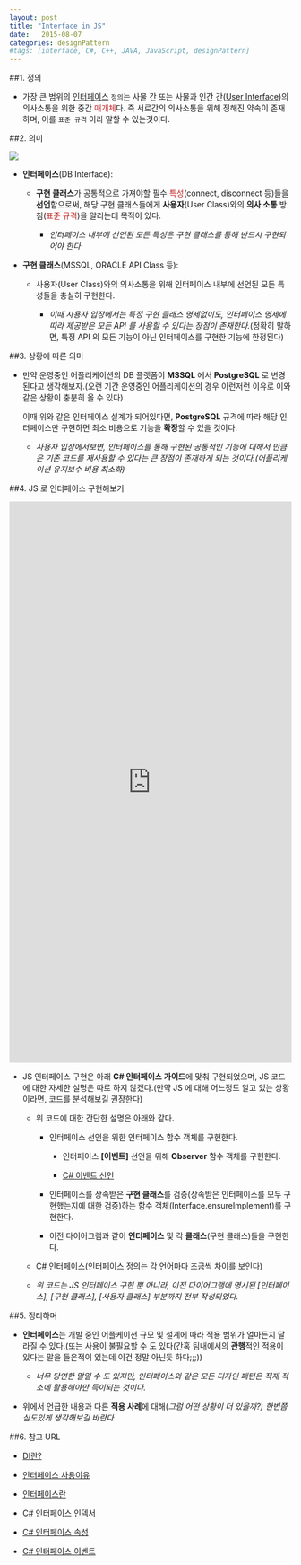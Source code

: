 ```yaml
---
layout: post
title: "Interface in JS"
date:   2015-08-07
categories: designPattern
#tags: [interface, C#, C++, JAVA, JavaScript, designPattern]
---
```


##1. 정의

- 가장 큰 범위의 [인터페이스](https://ko.wikipedia.org/wiki/%EC%9D%B8%ED%84%B0%ED%8E%98%EC%9D%B4%EC%8A%A4) `정의`는 사물 간 또는 사물과 인간 간([User Interface](https://ko.wikipedia.org/wiki/%EC%82%AC%EC%9A%A9%EC%9E%90_%EC%9D%B8%ED%84%B0%ED%8E%98%EC%9D%B4%EC%8A%A4))의 의사소통을 위한 중간 <span style="color:#c11f1f">매개체</span>다. 즉 서로간의 의사소통을 위해 정해진 약속이 존재하며, 이를 `표준 규격` 이라 말할 수 있는것이다.

##2. 의미

![](/blog/assets/images/posts/interface_diagram.png)

- **인터페이스**(DB Interface):

	- **구현 클래스**가 공통적으로 가져야할 필수 <span style="color:#c11f1f">특성</span>(connect, disconnect 등)들을 **선언**함으로써, 해당 구현 클래스들에게 **사용자**(User Class)와의 **의사 소통** 방침(<span style="color:#c11f1f">표준 규격</span>)을 알리는데 목적이 있다.

		- *인터페이스 내부에 선언된 모든 특성은 구현 클래스를 통해 반드시 구현되어야 한다*

- **구현 클래스**(MSSQL, ORACLE API Class 등):

	- 사용자(User Class)와의 의사소통을 위해 인터페이스 내부에 선언된 모든 특성들을 충실히 구현한다.

		- *이때 사용자 입장에서는 특정 구현 클래스 명세없이도, 인터페이스 명세에 따라 제공받은 모든 API 를 사용할 수 있다는 장점이 존재한다.*(정확히 말하면, 특정 API 의 모든 기능이 아닌 인터페이스를 구현한 기능에 한정된다)

##3. 상황에 따른 의미

- 만약 운영중인 어플리케이션의 DB 플랫폼이 **MSSQL** 에서 **PostgreSQL** 로 변경된다고 생각해보자.(오랜 기간 운영중인 어플리케이션의 경우 이런저런 이유로 이와 같은 상황이 충분히 올 수 있다)

	이때 위와 같은 인터페이스 설계가 되어있다면, **PostgreSQL** 규격에 따라 해당 인터페이스만 구현하면 최소 비용으로 기능을 **확장**할 수 있을 것이다.

	- *사용자 입장에서보면, 인터페이스를 통해 구현된 공통적인 기능에 대해서 만큼은 기존 코드를 재사용할 수 있다는 큰 장점이 존재하게 되는 것이다.(어플리케이션 유지보수 비용 최소화)*

##4. JS 로 인터페이스 구현해보기

<iframe width="100%" height="1000" src="http://jsfiddle.net/mohwa/jzu5r06e/3/embedded/js" allowfullscreen="allowfullscreen" frameborder="0"></iframe>

- JS 인터페이스 구현은 아래 **C# 인터페이스 가이드**에 맞춰 구현되었으며, JS 코드에 대한 자세한 설명은 따로 하지 않겠다.(만약 JS 에 대해 어느정도 알고 있는 상황이라면, 코드를 분석해보길 권장한다)

	- 위 코드에 대한 간단한 설명은 아래와 같다.

		- 인터페이스 선언을 위한 인터페이스 함수 객체를 구현한다.

			- 인터페이스 **[이벤트]** 선언을 위해 **Observer** 함수 객체를 구현한다.

			- [C# 이벤트 선언](https://msdn.microsoft.com/ko-kr/library/awbftdfh.aspx)

		- 인터페이스를 상속받은 **구현 클래스**를 검증(상속받은 인터페이스를 모두 구현했는지에 대한 검증)하는 함수 객체(Interface.ensureImplement)를 구현한다.

		- 이전 다이어그램과 같이 **인터페이스** 및 각 **클래스**(구현 클래스)들을 구현한다.

	- [C# 인터페이스](https://msdn.microsoft.com/ko-kr/library/ms173156.aspx)(인터페이스 정의는 각 언어마다 조금씩 차이를 보인다)

	- *위 코드는 JS 인터페이스 구현 뿐 아니라, 이전 다이어그램에 명시된 [인터페이스], [구현 클래스], [사용자 클래스] 부분까지 전부 작성되었다.*

##5. 정리하며

- **인터페이스**는 개발 중인 어플케이션 규모 및 설계에 따라 적용 범위가 얼마든지 달라질 수 있다.(또는 사용이 불필요할 수 도 있다(간혹 팀내에서의 **관행**적인 적용이 있다는 말을 들은적이 있는데 이건 정말 아닌듯 하다;;;))

	- *너무 당연한 말일 수 도 있지만, 인터페이스와 같은 모든 디자인 패턴은 적재 적소에 활용해야만 득이되는 것이다.*

- 위에서 언급한 내용과 다른 **적용 사례**에 대해(*그럼 어떤 상황이 더 있을까?) 한번쯤 심도있게 생각해보길 바란다*


##6. 참고 URL

- [DI란?](http://woonohyo.tistory.com/22)

- [인터페이스 사용이유](http://okky.kr/article/161248)

- [인터페이스란](http://masamune.tistory.com/16)

- [C# 인터페이스 인덱서](https://msdn.microsoft.com/ko-kr/library/tkyhsw31.aspx)

- [C# 인터페이스 속성](https://msdn.microsoft.com/ko-kr/library/64syzecx.aspx)

- [C# 인터페이스 이벤트](https://msdn.microsoft.com/ko-kr/library/ak9w5846.aspx)














